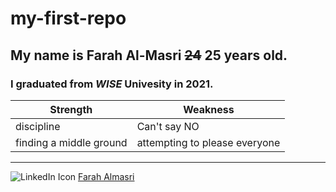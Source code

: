 # my-first-repo

 ## My name is **Farah** **Al-Masri**  ~~24~~ 25 years old. 
 ### I graduated from *WISE* Univesity in 2021.
 
| Strength | Weakness |
|-----|-----|
|discipline|Can't say NO|
|finding a middle ground|attempting to please everyone|

___
![LinkedIn Icon](https://www.iconfinder.com/icons/5296501/linkedin_network_linkedin_logo_icon)
[Farah Almasri](https://www.linkedin.com/in/farah-almasri/)
